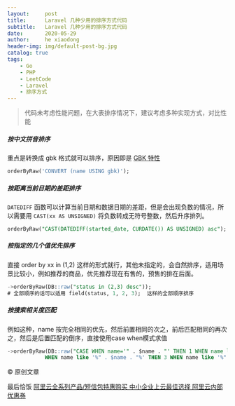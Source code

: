 ```yaml
---
layout:     post
title:      Laravel 几种少用的排序方式代码
subtitle:   Laravel 几种少用的排序方式代码
date:       2020-05-29
author:     he xiaodong
header-img: img/default-post-bg.jpg
catalog: true
tags:
    - Go
    - PHP
    - LeetCode
    - Laravel
    - 排序方式
---
```


> 代码未考虑性能问题，在大表排序情况下，建议考虑多种实现方式，对比性能

##### 按中文拼音排序
重点是转换成 gbk 格式就可以排序，原因即是 [GBK 特性](https://baike.baidu.com/item/GBK%E5%AD%97%E5%BA%93/3910360?fromtitle=GBK&fromid=481954)
```sql
orderByRaw('CONVERT (name USING gbk)');
```

##### 按距离当前日期的差距排序
`DATEDIFF` 函数可以计算当前日期和数据日期的差距，但是会出现负数的情况，所以需要用 `CAST(xx AS UNSIGNED)` 将负数转成无符号整数，然后升序排列。
```sql
orderByRaw("CAST(DATEDIFF(started_date, CURDATE()) AS UNSIGNED) asc");
```

##### 按指定的几个值优先排序
直接 order by xx in (1,2) 这样的形式就行，其他未指定的，会自然排序，适用场景比较小，例如推荐的商品，优先推荐现在有售的，预售的排在后面。
```sql
->orderByRaw(DB::raw("status in (2,3) desc"));
# 全部顺序的话可以适用 field(status, 1, 2, 3);  这样的全部顺序排序
```

##### 按搜索相关度匹配
例如这种，name 按完全相同的优先，然后前置相同的次之，前后匹配相同的再次之，然后是后置匹配的倒序，直接使用case when模式求值
```sql
->orderByRaw(DB::raw("CASE WHEN name='" . $name . "' THEN 1 WHEN name like '" . $name . "%' THEN 2
            WHEN name like '%" . $name . "%' THEN 3 WHEN name like '%" . $name . "' THEN 4 ELSE 5 END"))
```


© 原创文章


最后恰饭 [阿里云全系列产品/短信包特惠购买 中小企业上云最佳选择 阿里云内部优惠券](https://www.aliyun.com/minisite/goods?userCode=0amqgcs9)